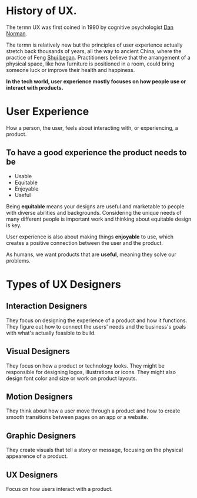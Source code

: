 # History of UX.

The termn UX was first coined in 1990 by cognitive psychologist [Dan Norman](https://en.wikipedia.org/wiki/Don_Norman).

The termn is relatively new but the principles of user experience actually stretch back thousands of years, all the way to ancient China, where the practice of Feng [Shui began](https://en.wikipedia.org/wiki/Feng_shui).
Practitioners believe that the arrangement of a physical space, like how furniture is positioned in a room, could bring someone luck or improve their health and happiness.

**In the tech world, user experience mostly focuses on how people use or interact with products.**

# User Experience

How a person, the user, feels about interacting with, or experiencing, a product.

## To have a good experience the product needs to be

- Usable
- Equitable
- Enjoyable
- Useful

Being **equitable** means your designs are useful and marketable to people with diverse abilities and backgrounds.
Considering the unique needs of many different people is important work and thinking about equitable design is key.

User experience is also about making things **enjoyable** to use, which creates a positive connection between the user and the product.

As humans, we want products that are **useful**, meaning they solve our problems.

# Types of UX Designers

## Interaction Designers

They focus on designing the experience of a product and how it functions. They figure out how to connect the users' needs and the business's goals with what's actually feasible to build.

## Visual Designers

They focus on how a product or technology looks. They might be responsible for designing logos, illustrations or icons. They might also design font color and size or work on product layouts.

## Motion Designers

They think about how a user move through a product and how to create smooth transitions between pages on an app or a website.

## Graphic Designers

They create visuals that tell a story or message, focusing on the physical appearence of a product.

## UX Designers

Focus on how users interact with a product.
